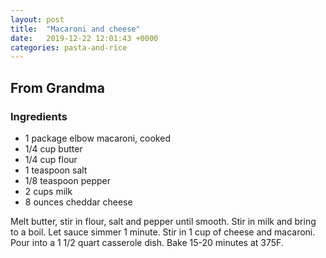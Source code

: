```yaml
---
layout: post
title:  "Macaroni and cheese"
date:   2019-12-22 12:01:43 +0000
categories: pasta-and-rice
---
```


## From Grandma
### Ingredients
* 1 package elbow macaroni, cooked
* 1/4 cup butter
* 1/4 cup flour
* 1 teaspoon salt
* 1/8 teaspoon pepper
* 2 cups milk
* 8 ounces cheddar cheese


Melt butter, stir in flour, salt and pepper until smooth. Stir in milk and bring to a boil. Let sauce simmer 1 minute. Stir in 1 cup of cheese and macaroni. Pour into a 1 1/2 quart casserole dish. Bake 15-20 minutes at 375F.
